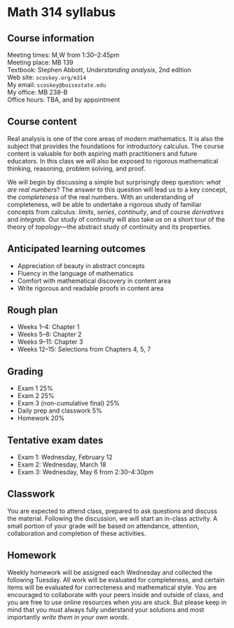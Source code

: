 # Math 314 syllabus

## Course information

Meeting times: M,W from 1:30&ndash;2:45pm  
Meeting place: MB 139  
Textbook: Stephen Abbott, *Understanding analysis*, 2nd edition  
Web site: `scoskey.org/m314`  
My email: `scoskey@boisestate.edu`  
My office: MB 238-B  
Office hours: TBA, and by appointment

## Course content

Real analysis is one of the core areas of modern mathematics. It is also the subject that provides the foundations for introductory calculus. The course content is valuable for both aspiring math practitioners and future educators. In this class we will also be exposed to rigorous mathematical thinking, reasoning, problem solving, and proof.

We will begin by discussing a simple but surprisingly deep question: *what are real numbers*? The answer to this question will lead us to a key concept, the *completeness* of the real numbers. With an understanding of completeness, will be able to undertake a rigorous study of familiar concepts from calculus: *limits*, *series*, *continuity*, and of course *derivatives* and *integrals*. Our study of continuity will also take us on a short tour of the theory of *topology*&mdash;the abstract study of continuity and its properties.

## Anticipated learning outcomes

* Appreciation of beauty in abstract concepts
* Fluency in the language of mathematics
* Comfort with mathematical discovery in content area
* Write rigorous and readable proofs in content area

## Rough plan

* Weeks 1&ndash;4: Chapter 1
* Weeks 5&ndash;8: Chapter 2
* Weeks 9&ndash;11: Chapter 3
* Weeks 12&ndash;15: Selections from Chapters 4, 5, 7

## Grading

* Exam 1 25%
* Exam 2 25%
* Exam 3 (non-cumulative final) 25%
* Daily prep and classwork 5%
* Homework 20%

## Tentative exam dates

* Exam 1: Wednesday, February 12
* Exam 2: Wednesday, March 18
* Exam 3: Wednesday, May 6 from 2:30&ndash;4:30pm

## Classwork

You are expected to attend class, prepared to ask questions and discuss the material. Following the discussion, we will start an in-class activity. A small portion of your grade will be based on attendance, attention, collaboration and completion of these activities.

## Homework

Weekly homework will be assigned each Wednesday and collected the following Tuesday. All work will be evaluated for completeness, and certain items will be evaluated for correcteness and mathematical style. You are encouraged to collaborate with your peers inside and outside of class, and you are free to use online resources when you are stuck. But please keep in mind that you must always fully understand your solutions and most importantly *write them in your own words*.
